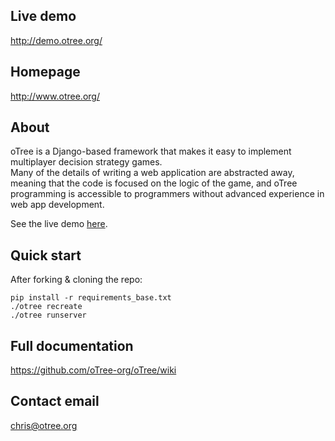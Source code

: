 ## Live demo
http://demo.otree.org/

## Homepage
http://www.otree.org/

## About

oTree is a Django-based framework that makes it easy to implement multiplayer decision strategy games.  
Many of the details of writing a web application are abstracted away, 
meaning that the code is focused on the logic of the game,
and oTree programming is accessible to programmers without advanced experience in web app development.

See the live demo [here](http://demo.otree.org/).


## Quick start
After forking & cloning the repo:

    pip install -r requirements_base.txt
    ./otree recreate
    ./otree runserver

## Full documentation
https://github.com/oTree-org/oTree/wiki

## Contact email
chris@otree.org
